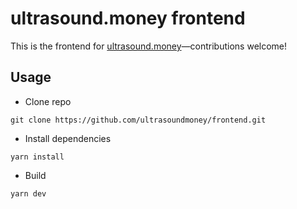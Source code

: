 <h1>ultrasound.money frontend</h1>

This is the frontend for [ultrasound.money](https://ultrasound.money/)—contributions welcome!

## Usage

* Clone repo
```
git clone https://github.com/ultrasoundmoney/frontend.git
```
* Install dependencies
```
yarn install
```
* Build
```
yarn dev
````
